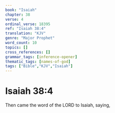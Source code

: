 ```yaml
---
book: "Isaiah"
chapter: 38
verse: 4
ordinal_verse: 18395
ref: "Isaiah 38:4"
translation: "KJV"
genre: "Major Prophet"
word_count: 10
topics: []
cross_references: []
grammar_tags: [inference-opener]
thematic_tags: [names-of-god]
tags: ["Bible","KJV","Isaiah"]
---
```


# Isaiah 38:4

Then came the word of the LORD to Isaiah, saying,
